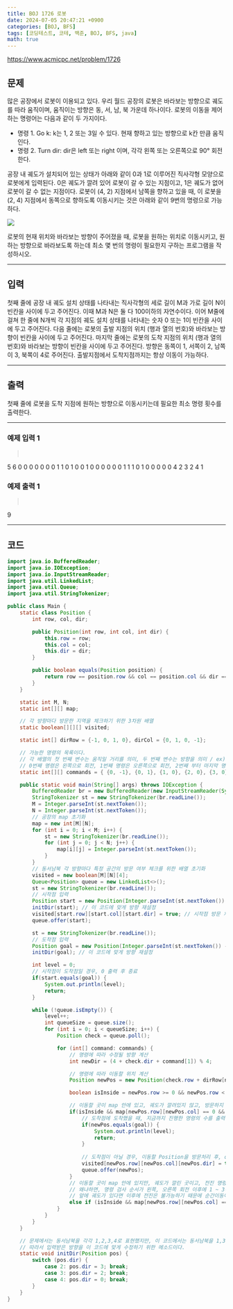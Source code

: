 ```yaml
---
title: BOJ 1726 로봇
date: 2024-07-05 20:47:21 +0900
categories: [BOJ, BFS]
tags: [코딩테스트, 코테, 백준, BOJ, BFS, java]
math: true
---
```


<https://www.acmicpc.net/problem/1726>

## 문제
많은 공장에서 로봇이 이용되고 있다. 우리 월드 공장의 로봇은 바라보는 방향으로 궤도를 따라 움직이며, 움직이는 방향은 동, 서, 남, 북 가운데 하나이다. 로봇의 이동을 제어하는 명령어는 다음과 같이 두 가지이다.

- 명령 1. Go k: k는 1, 2 또는 3일 수 있다. 현재 향하고 있는 방향으로 k칸 만큼 움직인다.
- 명령 2. Turn dir: dir은 left 또는 right 이며, 각각 왼쪽 또는 오른쪽으로 90° 회전한다.

공장 내 궤도가 설치되어 있는 상태가 아래와 같이 0과 1로 이루어진 직사각형 모양으로 로봇에게 입력된다. 0은 궤도가 깔려 있어 로봇이 갈 수 있는 지점이고, 1은 궤도가 없어 로봇이 갈 수 없는 지점이다. 로봇이 (4, 2) 지점에서 남쪽을 향하고 있을 때,  이 로봇을 (2, 4) 지점에서 동쪽으로 향하도록 이동시키는 것은 아래와 같이 9번의 명령으로 가능하다.

![](/imgs/로봇_1.avif)

로봇의 현재 위치와 바라보는 방향이 주어졌을 때, 로봇을 원하는 위치로 이동시키고, 원하는 방향으로 바라보도록 하는데 최소 몇 번의 명령이 필요한지 구하는 프로그램을 작성하시오.

---
## 입력
첫째 줄에 공장 내 궤도 설치 상태를 나타내는 직사각형의 세로 길이 M과 가로 길이 N이 빈칸을 사이에 두고 주어진다. 이때 M과 N은 둘 다 100이하의 자연수이다. 이어 M줄에 걸쳐 한 줄에 N개씩 각 지점의 궤도 설치 상태를 나타내는 숫자 0 또는 1이 빈칸을 사이에 두고 주어진다. 다음 줄에는 로봇의 출발 지점의 위치 (행과 열의 번호)와 바라보는 방향이 빈칸을 사이에 두고 주어진다. 마지막 줄에는 로봇의 도착 지점의 위치 (행과 열의 번호)와 바라보는 방향이 빈칸을 사이에 두고 주어진다. 방향은 동쪽이 1, 서쪽이 2, 남쪽이 3, 북쪽이 4로 주어진다. 출발지점에서 도착지점까지는 항상 이동이 가능하다.

---
## 출력
첫째 줄에 로봇을 도착 지점에 원하는 방향으로 이동시키는데 필요한 최소 명령 횟수를 출력한다.

---
### 예제 입력 1
> <pre>
5 6
0 0 0 0 0 0
0 1 1 0 1 0
0 1 0 0 0 0
0 0 1 1 1 0
1 0 0 0 0 0
4 2 3
2 4 1
> </pre>

### 예제 출력 1
> <pre>
9
> </pre>

---
## 코드

```java
import java.io.BufferedReader;
import java.io.IOException;
import java.io.InputStreamReader;
import java.util.LinkedList;
import java.util.Queue;
import java.util.StringTokenizer;

public class Main {
    static class Position {
        int row, col, dir;

        public Position(int row, int col, int dir) {
            this.row = row;
            this.col = col;
            this.dir = dir;
        }

        public boolean equals(Position position) {
            return row == position.row && col == position.col && dir == position.dir;
        }
    }

    static int M, N;
    static int[][] map;

    // 각 방향마다 방문한 지역을 체크하기 위한 3차원 배열
    static boolean[][][] visited;

    static int[] dirRow = {-1, 0, 1, 0}, dirCol = {0, 1, 0, -1};

    // 가능한 명령의 목록이다.
    // 각 배열의 첫 번째 변수는 움직일 거리를 의미, 두 번째 변수는 방향을 의미 / ex) commands[0][0] => 앞으로 0칸 전진, 왼쪽으로 회전
    // 0번째 명령은 왼쪽으로 회전, 1번째 명령은 오른쪽으로 회전, 2번째 부터 마지막 명령까지 각각 1 ~ 3칸 전진을 의미한다.
    static int[][] commands = { {0, -1}, {0, 1}, {1, 0}, {2, 0}, {3, 0} };

    public static void main(String[] args) throws IOException {
        BufferedReader br = new BufferedReader(new InputStreamReader(System.in));
        StringTokenizer st = new StringTokenizer(br.readLine());
        M = Integer.parseInt(st.nextToken());
        N = Integer.parseInt(st.nextToken());
        // 공장의 map 초기화
        map = new int[M][N];
        for (int i = 0; i < M; i++) {
            st = new StringTokenizer(br.readLine());
            for (int j = 0; j < N; j++) {
                map[i][j] = Integer.parseInt(st.nextToken());
            }
        }
        // 동서남북 각 방향마다 특정 공간의 방문 여부 체크를 위한 배열 초기화
        visited = new boolean[M][N][4];
        Queue<Position> queue = new LinkedList<>();
        st = new StringTokenizer(br.readLine());
        // 시작점 입력
        Position start = new Position(Integer.parseInt(st.nextToken()) - 1, Integer.parseInt(st.nextToken()) - 1, Integer.parseInt(st.nextToken()));
        initDir(start); // 이 코드에 맞게 방향 재설정
        visited[start.row][start.col][start.dir] = true; // 시작점 방문 처리
        queue.offer(start);

        st = new StringTokenizer(br.readLine());
        // 도착점 입력
        Position goal = new Position(Integer.parseInt(st.nextToken()) - 1, Integer.parseInt(st.nextToken()) - 1, Integer.parseInt(st.nextToken()));
        initDir(goal); // 이 코드에 맞게 방향 재설정

        int level = 0;
        // 시작점이 도착점일 경우, 0 출력 후 종료
        if(start.equals(goal)) {
            System.out.println(level);
            return;
        }

        while (!queue.isEmpty()) {
            level++;
            int queueSize = queue.size();
            for (int i = 0; i < queueSize; i++) {
                Position check = queue.poll();

                for (int[] command: commands) {
                    // 명령에 따라 수정될 방향 계산
                    int newDir = (4 + check.dir + command[1]) % 4;

                    // 명령에 따라 이동할 위치 계산
                    Position newPos = new Position(check.row + dirRow[newDir] * command[0], check.col + dirCol[newDir] * command[0], newDir);

                    boolean isInside = newPos.row >= 0 && newPos.row < M && newPos.col >= 0 && newPos.col < N;

                    // 이동할 곳이 map 안에 있고, 궤도가 깔려있지 않고, 방문하지 않은 곳일 경우
                    if(isInside && map[newPos.row][newPos.col] == 0 && !visited[newPos.row][newPos.col][newPos.dir]) {
                        // 도착점에 도착했을 때, 지금까지 진행한 명령의 수를 출력 후 종료
                        if(newPos.equals(goal)) {
                            System.out.println(level);
                            return;
                        }
                        
                        // 도착점이 아닐 경우, 이동할 Position을 방문처리 후, queue에 offer
                        visited[newPos.row][newPos.col][newPos.dir] = true;
                        queue.offer(newPos);
                    }
                    // 이동할 곳이 map 안에 있지만, 궤도가 깔린 곳이고, 전진 명령일 경우 더 이상의 명령 검사를 종료한다.
                    // 왜냐하면, 명령 검사 순서가 왼쪽, 오른쪽 회전 이후에 1 ~ 3칸 전진 명령 순으로 이루어지는데,
                    // 앞에 궤도가 있다면 이후에 전진은 불가능하기 때문에 순간이동이 가능하지 않은 한, 더 이상의 명령 검사를 하면 안된다.
                    else if (isInside && map[newPos.row][newPos.col] == 1 && command[0] > 0) break;
                }
            }
        }
    }

    // 문제에서는 동서남북을 각각 1,2,3,4로 표현했지만, 이 코드에서는 동서남북을 1,3,2,0으로 표현했다.
    // 따라서 입력받은 방향을 이 코드에 맞게 수정하기 위한 메소드이다.
    static void initDir(Position pos) {
        switch (pos.dir) {
            case 2: pos.dir = 3; break;
            case 3: pos.dir = 2; break;
            case 4: pos.dir = 0; break;
        }
    }
}
```
